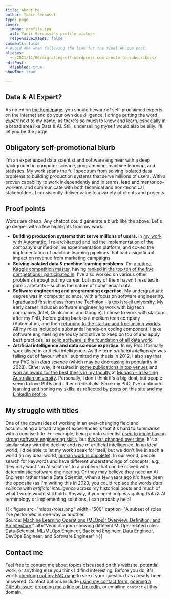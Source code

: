 ```yaml
---
title: About Me
author: Yanir Seroussi
type: page
cover:
  image: profile.jpg
  alt: Yanir Seroussi's profile picture
  responsiveImages: false
comments: false
# Avoid 404 when following the link for the final WP.com post.
aliases:
  - /2021/11/06/migrating-off-wordpress-com-a-note-to-subscribers/
editPost:
  disabled: true
showToc: true

---
```

## Data & AI Expert?

As noted on [the homepage](https://yanirseroussi.com/), you should beware of self-proclaimed experts on the internet and do your own due diligence. I cringe putting the word _expert_ next to my name, as there's so much to know and learn, especially in a broad area like Data & AI. Still, underselling myself would also be silly. I'll let you be the judge.

## Obligatory self-promotional blurb

I'm an experienced data scientist and software engineer with a deep background in computer science, programming, machine learning, and statistics. My work spans the full spectrum from solving isolated data problems to building production systems that serve millions of users. With a proven capability to work independently and in teams, lead and mentor co-workers, and communicate with both technical and non-technical stakeholders, I consistently deliver value to a variety of clients and projects.

## Proof points

Words are cheap. Any chatbot could generate a blurb like the above. Let's go deeper with a few highlights from my work:

* **Building production systems that serve millions of users.** In [my work with Automattic](https://yanirseroussi.com/2021/10/07/my-work-with-automattic/), I re-architected and led the implementation of the company's unified online experimentation platform, and co-led the implementation of machine learning pipelines that had a significant impact on revenue from marketing campaigns.
* **Solving isolated data & machine learning problems.** I'm [a retired Kaggle competition master](https://www.kaggle.com/yanirseroussi), having [ranked in the top ten of the five competitions I participated in](https://yanirseroussi.com/kaggle/). I've also worked on various other problems throughout my career, but many of them haven't resulted in public artefacts &ndash; such is the nature of commercial data.
* **Software engineering and programming expertise.** My undergraduate degree was in computer science, with a focus on software engineering. I graduated first in class from [the Technion &ndash; a top Israeli university](https://en.wikipedia.org/wiki/Technion_%E2%80%93_Israel_Institute_of_Technology). My early career included software engineering work with big tech companies (Intel, Qualcomm, and Google). I chose to work with startups after my PhD, before going back to a medium tech company (Automattic), and then [returning to the startup and freelancing worlds](https://yanirseroussi.com/2022/06/06/the-mission-matters-moving-to-climate-tech-as-a-data-scientist/). All my roles included a substantial hands-on coding component. I take software engineering seriously and strive to keep on top of and apply best practices, as [solid software is the foundation of all data work](https://yanirseroussi.com/2014/08/17/datas-hierarchy-of-needs/).
* **Artificial intelligence and data science expertise.** In my PhD I formally specialised in artificial intelligence. As the term _artificial intelligence_ was falling out of favour when I submitted my thesis in 2012, I also say that my PhD is in _data science_ (which may be decreasing in popularity in 2023). Either way, it resulted in [some publications in top venues](https://yanirseroussi.com/phd-work/) and [won an award for the best thesis in my faculty](https://www.monash.edu/news/articles/top-of-the-class) at [Monash &ndash; a leading Australian university](https://en.wikipedia.org/wiki/Monash_University). Personally, I don't think it's a big deal, but people seem to love PhDs and other credentials! Since my PhD, I've continued learning and honing my skills, as reflected by [posts on this site](https://yanirseroussi.com/) and [my LinkedIn profile](https://www.linkedin.com/in/yanirseroussi/).

## My struggle with titles

One of the downsides of working in an ever-changing field and accumulating a broad range of experiences is that it's hard to summarise with a concise title. For example, being a data scientist [used to imply having strong software engineering skills](https://yanirseroussi.com/2014/10/23/what-is-data-science/), but [this has changed over time](https://yanirseroussi.com/2023/06/30/was-data-science-a-failure-mode-of-software-engineering/). It's a similar story with the decline and rise of artificial intelligence. In an ideal world, I'd be able to let my work speak for itself, but we don't live in such a world (in my ideal world, [human work is obsolete](https://yanirseroussi.com/2023/04/21/remaining-relevant-as-a-small-language-model/)). In our world, people search for keywords and have different understandings of concepts, e.g., they may want "an AI solution" to a problem that can be solved with deterministic software engineering. Or they may believe they need an AI Engineer rather than a Data Scientist, when a few years ago it'd have been the opposite (as I'm writing this in 2023, you could replace the words _data science_ with _artificial intelligence_ across my historical posts and much of what I wrote would still hold). Anyway, if you need help navigating Data & AI terminology or implementing solutions, I can probably help!

{{< figure src="mlops-roles.png" width="500" caption="A subset of roles I've performed in one way or another.<br>Source: [Machine Learning Operations (MLOps): Overview, Definition, and Architecture](https://ieeexplore.ieee.org/document/10081336)." alt="Venn diagram showing different MLOps-related roles: Data Scientist, ML/MLOps Engineer, Backend Engineer, Data Engineer, DevOps Engineer, and Software Engineer" >}}

## Contact me

Feel free to contact me about topics discussed on this website, potential work, or anything else you think I'd find interesting. Before you do, it's worth [checking out my FAQ page](https://yanirseroussi.com/2017/10/15/advice-for-aspiring-data-scientists-and-other-faqs/) to see if your question has already been answered. Contact options include [using my contact form](https://docs.google.com/forms/d/e/1FAIpQLSeibojYvmFUDC284wTybWAuWJ4rHi6j6SnF8ZiZt8zBIyi8vw/viewform), [opening a GitHub issue](https://github.com/yanirs/yanirseroussi.com/issues), [dropping me a line on LinkedIn](https://www.linkedin.com/in/yanirseroussi), or emailing `contact` at this domain.
